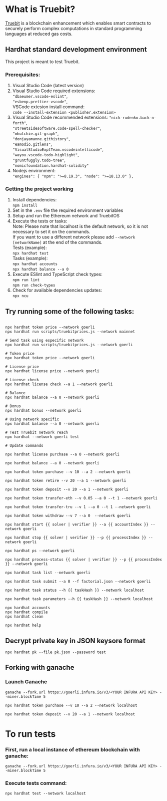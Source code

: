 # What is Truebit?

[Truebit](https://truebit.io/) is a blockchain enhancement which enables smart contracts to securely perform complex computations in standard programming languages at reduced gas costs.

## Hardhat standard development environment

This project is meant to test Truebit.

### Prerequisites:

1. Visual Studio Code (latest version)
2. Visual Studio Code required extensions:<BR>
   `"dbaeumer.vscode-eslint"`,<BR>
   `"esbenp.prettier-vscode"`,<BR>
   VSCode extesion install command:<BR>
   `code --install-extension <publisher.extension>`
3. Visual Studio Code recommended extensions:
   `"nick-rudenko.back-n-forth"`,<BR>
   `"streetsidesoftware.code-spell-checker"`,<BR>
   `"mhutchie.git-graph"`,<BR>
   `"donjayamanne.githistory"`,<BR>
   `"eamodio.gitlens"`,<BR>
   `"VisualStudioExptTeam.vscodeintellicode"`,<BR>
   `"wayou.vscode-todo-highlight"`,<BR>
   `"gruntfuggly.todo-tree"`,<BR>
   `"nomicfoundation.hardhat-solidity"`<BR>
4. Nodejs environment:<BR>
   `"engines": {
"npm": ">=8.19.3",
"node": ">=18.13.0"
},`

### Getting the project working

1. Install dependencies:<BR>
   `npm install`
2. Set in the `.env` file the required environment variables
3. Setup and run the Ethereum network and TruebitOS
4. Execute the tests or tasks:<BR>
   Note: Please note that localhost is the default network, so it is not necessary to set it on the commands.<BR>
   If you want to use a different network please add `--network [networkName]` at the end of the commands.<BR>
   Tests (example):<BR>
   `npx hardhat test`<BR>
   Tasks (example):<BR>
   `npx hardhat accounts`<BR>
   `npx hardhat balance --a 0`<BR>
5. Execute ESlint and TypeScript check types:<BR>
   `npm run lint`<BR>
   `npm run check-types`<BR>
6. Check for available dependencies updates:<BR>
   `npx ncu`

## Try running some of the following tasks:

```shell

npx hardhat token price --network goerli
npx hardhat run scripts/truebitprices.js --network mainnet

# Send task using especific network
npx hardhat run scripts/truebitprices.js --network goerli

# Token price
npx hardhat token price --network goerli

# License price
npx hardhat license price --network goerli

# License check
npx hardhat license check --a 1 --network goerli

# Balance
npx hardhat balance --a 0 --network goerli

# Bonus
npx hardhat bonus --network goerli

# Using network specific
npx hardhat balance --a 0 --network goerli

# Test Truebit network reach
npx hardhat --network goerli test

# Update commands

npx hardhat license purchase --a 0 --network goerli

npx hardhat balance --a 0 --network goerli

npx hardhat token purchase --v 10 --a 2 --network goerli

npx hardhat token retire --v 20 --a 1 --network goerli

npx hardhat token deposit --v 20 --a 1 --network goerli

npx hardhat token transfer-eth --v 0.05 --a 0 --t 1 --network goerli

npx hardhat token transfer-tru --v 1 --a 0 --t 1 --network goerli

npx hardhat token withdraw --v 7 --a 0  --network goerli

npx hardhat start {{ solver | verifier }} --a {{ accountIndex }} --network goerli

npx hardhat stop {{ solver | verifier }} --p {{ processIndex }} --network goerli

npx hardhat ps --network goerli

npx hardhat process-status {{ solver | verifier }} --p {{ processIndex }} --network goerli

npx hardhat task list --network goerli

npx hardhat task submit --a 0 --f factorial.json --network goerli

npx hardhat task status --h {{ taskHash }} --network localhost

npx hardhat task parameters --h {{ taskHash }} --network localhost

npx hardhat accounts
npx hardhat compile
npx hardhat clean

npx hardhat help
```

## Decrypt private key in JSON keysore format

```
npx hardhat pk --file pk.json --password test
```

## Forking with ganache

### Launch Ganache

```
ganache --fork.url https://goerli.infura.io/v3/<YOUR INFURA API KEY> --miner.blockTime 5

npx hardhat token purchase --v 10 --a 2 --network localhost

npx hardhat token deposit --v 20 --a 1 --network localhost
```

# To run tests

### First, run a local instance of ethereum blockchain with ganache:

`ganache --fork.url https://goerli.infura.io/v3/<YOUR INFURA API KEY> --miner.blockTime 5`

### Execute tests command:

`npx hardhat test --network localhost`
